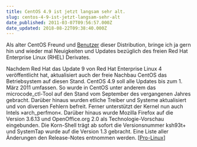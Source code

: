 ```yaml
---
title: CentOS 4.9 ist jetzt langsam sehr alt.
slug: centos-4-9-ist-jetzt-langsam-sehr-alt
date_published: 2011-03-07T09:56:57.000Z
date_updated: 2018-08-22T09:38:40.000Z
---
```


Als alter CentOS Freund und [Benutzer](__GHOST_URL__/01/langweilig) dieser Distribution, bringe ich ja gern hin und wieder mal Neuigkeiten und Updates bezüglich des freien Red Hat Enterprise Linux (RHEL) Derivates.

Nachdem Red Hat das Update 9 von Red Hat Enterprise Linux 4 veröffentlicht hat, aktualisiert auch der freie Nachbau CentOS das Betriebsystem auf diesen Stand. CentOS 4.9 soll alle Updates bis zum 1. März 2011 umfassen. So wurde in CentOS unter anderem das microcode_ctl-Tool auf den Stand vom September des vergangenen Jahres gebracht. Darüber hinaus wurden etliche Treiber und Systeme aktualisiert und von diversen Fehlern befreit. Ferner unterstützt der Kernel nun auch Intels »arch_perfmon«. Darüber hinaus wurde Mozilla Firefox auf die Version 3.6.13 und OpenOffice.org 2.0 als Technologie-Vorschau eingebunden. Die Korn-Shell trägt ab sofort die Versionsnummer ksh93t+ und SystemTap wurde auf die Version 1.3 gebracht. Eine Liste aller Änderungen den Release-Notes entnommen werden. [[Pro-Linux](http://www.pro-linux.de/news/1/16771/centos-49-freigegeben.html)]

